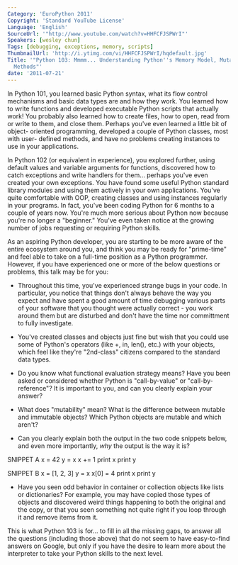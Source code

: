 ```yaml
---
Category: 'EuroPython 2011'
Copyright: 'Standard YouTube License'
Language: 'English'
SourceUrl: '"http://www.youtube.com/watch?v=HHFCFJSPWrI"'
Speakers: [wesley chun]
Tags: [debugging, exceptions, memory, scripts]
ThumbnailUrl: 'http://i.ytimg.com/vi/HHFCFJSPWrI/hqdefault.jpg'
Title: '"Python 103: Mmmm... Understanding Python''s Memory Model, Mutability, and
  Methods"'
date: '2011-07-21'
---
```

In Python 101, you learned basic Python syntax, what its flow control
mechanisms and basic data types are and how they work. You learned how to
write functions and developed executable Python scripts that actually work!
You probably also learned how to create files, how to open, read from or write
to them, and close them. Perhaps you've even learned a little bit of object-
oriented programming, developed a couple of Python classes, most with user-
defined methods, and have no problems creating instances to use in your
applications.

In Python 102 (or equivalent in experience), you explored further, using
default values and variable arguments for functions, discovered how to catch
exceptions and write handlers for them… perhaps you've even created your own
exceptions. You have found some useful Python standard library modules and
using them actively in your own applications. You've quite comfortable with
OOP, creating classes and using instances regularly in your programs. In fact,
you've been coding Python for 6 months to a couple of years now. You're much
more serious about Python now because you're no longer a "beginner." You've
even taken notice at the growing number of jobs requesting or requiring Python
skills.

As an aspiring Python developer, you are starting to be more aware of the
entire ecosystem around you, and think you may be ready for "prime-time" and
feel able to take on a full-time position as a Python programmer. However, if
you have experienced one or more of the below questions or problems, this talk
may be for you:

  * Throughout this time, you've experienced strange bugs in your code. In particular, you notice that things don't always behave the way you expect and have spent a good amount of time debugging various parts of your software that you thought were actually correct - you work around them but are disturbed and don't have the time nor committment to fully investigate.

  * You've created classes and objects just fine but wish that you could use some of Python's operators (like +, in, len(), etc.) with your objects, which feel like they're "2nd-class" citizens compared to the standard data types.

  * Do you know what functional evaluation strategy means? Have you been asked or considered whether Python is "call-by-value" or "call-by-reference"? It is important to you, and can you clearly explain your answer?

  * What does "mutability" mean? What is the difference between mutable and immutable objects? Which Python objects are mutable and which aren't?

  * Can you clearly explain both the output in the two code snippets below, and even more importantly, _why_ the output is the way it is?

SNIPPET A x = 42 y = x x += 1 print x print y

SNIPPET B x = [1, 2, 3] y = x x[0] = 4 print x print y

  * Have you seen odd behavior in container or collection objects like lists or dictionaries? For example, you may have copied those types of objects and discovered weird things happening to both the original and the copy, or that you seen something not quite right if you loop through it and remove items from it. 

This is what Python 103 is for… to fill in all the missing gaps, to answer all
the questions (including those above) that do not seem to have easy-to-find
answers on Google, but only if you have the desire to learn more about the
interpreter to take your Python skills to the next level.

